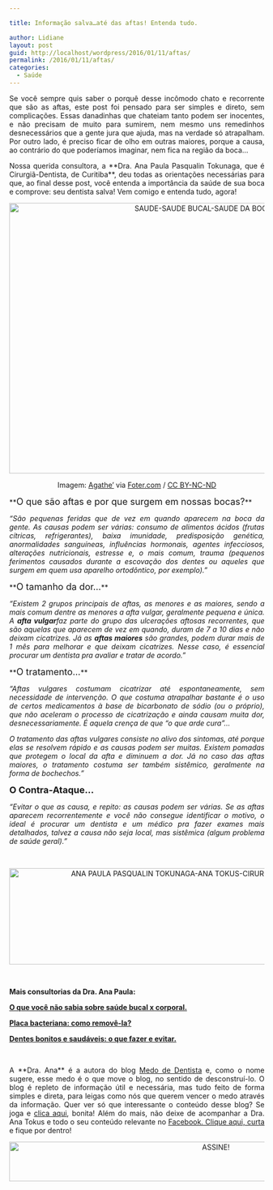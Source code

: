```yaml
---

title: Informação salva…até das aftas! Entenda tudo.

author: Lidiane
layout: post
guid: http://localhost/wordpress/2016/01/11/aftas/
permalink: /2016/01/11/aftas/
categories:
  - Saúde
---
```

<p align="justify">
  Se você sempre quis saber o porquê desse incômodo chato e recorrente que são as aftas, este post foi pensado para ser simples e direto, sem complicações. Essas danadinhas que chateiam tanto podem ser inocentes, e não precisam de muito para sumirem, nem mesmo uns remedinhos desnecessários que a gente jura que ajuda, mas na verdade só atrapalham. Por outro lado, é preciso ficar de olho em outras maiores, porque a causa, ao contrário do que poderíamos imaginar, nem fica na região da boca…
</p>

<p align="justify">
  Nossa querida consultora, a **Dra. Ana Paula Pasqualin Tokunaga, que é Cirurgiã-Dentista, de Curitiba**, deu todas as orientações necessárias para que, ao final desse post, você entenda a importância da saúde de sua boca e comprove: seu dentista salva! Vem comigo e entenda tudo, agora!
</p>

<p align="center">
  <a href="http://www.trololodemulher.com.br/blog/wp-content/uploads/2016/01/SAUDE-SAUDE-BUCAL-SAUDE-DA-BOCA-AFTAS.jpg"><img class="alignnone size-full wp-image-11785" src="http://www.trololodemulher.com.br/blog/wp-content/uploads/2016/01/SAUDE-SAUDE-BUCAL-SAUDE-DA-BOCA-AFTAS.jpg" alt="SAUDE-SAUDE BUCAL-SAUDE DA BOCA-AFTAS" width="800" height="534" /></a>
</p>

<p align="center">
  Imagem: <a href="https://www.flickr.com/photos/agatheapostrophe/16316829851/" target="_blank">Agathe&#8217;</a> via <a href="http://foter.com/" target="_blank">Foter.com</a> / <a href="http://creativecommons.org/licenses/by-nc-nd/2.0/" target="_blank">CC BY-NC-ND</a>
</p>

<p align="justify">
  **<span style="font-size: large;">O que são aftas e por que surgem em nossas bocas?</span>**
</p>

<p align="justify">
  <em>“São pequenas feridas que de vez em quando aparecem na boca da gente. As causas podem ser várias: consumo de alimentos ácidos (frutas cítricas, refrigerantes), baixa imunidade, predisposição genética, anormalidades sanguíneas, influências hormonais, agentes infecciosos, alterações nutricionais, estresse e, o mais comum, trauma (pequenos ferimentos causados durante a escovação dos dentes ou aqueles que surgem em quem usa aparelho ortodôntico, por exemplo).”</em>
</p>

<p align="justify">
  **<span style="font-size: large;">O tamanho da dor…</span>**
</p>

<p align="justify">
  <em>“Existem 2 grupos principais de aftas, as menores e as maiores, sendo a mais comum dentre as menores a afta vulgar, geralmente pequena e única. A <b>afta vulgar</b>faz parte do grupo das ulcerações aftosas recorrentes, que são aquelas que aparecem de vez em quando, duram de 7 a 10 dias e não deixam cicatrizes. Já as <b>aftas maiores</b> são grandes, podem durar mais de 1 mês para melhorar e que deixam cicatrizes. Nesse caso, é essencial procurar um dentista pra avaliar e tratar de acordo.”</em>
</p>

<p align="justify">
  **<span style="font-size: large;">O tratamento…</span>**
</p>

<p style="text-align: justify;">
  <em>“Aftas vulgares costumam cicatrizar até espontaneamente, sem necessidade de intervenção. O que costuma atrapalhar bastante é o uso de certos medicamentos à base de bicarbonato de sódio (ou o próprio), que não aceleram o processo de cicatrização e ainda causam muita dor, desnecessariamente. É aquela crença de que &#8220;o que arde cura&#8221;&#8230;</em>
</p>

<p style="text-align: justify;">
  <em>O tratamento das aftas vulgares consiste no alívo dos sintomas, até porque elas se resolvem rápido e as causas podem ser muitas. Existem pomadas que protegem o local da afta e diminuem a dor. Já no caso das aftas maiores, o tratamento costuma ser também sistêmico, geralmente na forma de bochechos.”</em>
</p>

**<span style="font-size: large;">O Contra-Ataque…</span>**

<p style="text-align: justify;">
  <em>“Evitar o que as causa, e repito: as causas podem ser várias. Se as aftas aparecem recorrentemente e você não consegue identificar o motivo, o ideal é procurar um dentista e um médico pra fazer exames mais detalhados, talvez a causa não seja local, mas sistêmica (algum problema de saúde geral).”</em>
</p>

&nbsp;

<p align="center">
  <a href="http://www.trololodemulher.com.br/blog/wp-content/uploads/2016/01/ANA-PAULA-PASQUALIN-TOKUNAGA-ANA-TOKUS-CIRURGIA-DENTISTA-CURITIBA-PR.jpg"><img class="alignnone size-full wp-image-11784" src="http://www.trololodemulher.com.br/blog/wp-content/uploads/2016/01/ANA-PAULA-PASQUALIN-TOKUNAGA-ANA-TOKUS-CIRURGIA-DENTISTA-CURITIBA-PR.jpg" alt="ANA PAULA PASQUALIN TOKUNAGA-ANA TOKUS-CIRURGIA DENTISTA-CURITIBA-PR" width="800" height="190" /></a>
</p>

&nbsp;

**Mais consultorias da Dra. Ana Paula:**

<a href="http://www.trololodemulher.com.br/2015/06/15/saude-bucal-2/" target="_blank">**O que você não sabia sobre saúde bucal x corporal.**</a>

<a href="http://www.trololodemulher.com.br/2015/03/16/placa-bacteriana/" target="_blank">**Placa bacteriana: como removê-la?**</a>

<a href="http://www.trololodemulher.com.br/2013/05/27/dentes-bonitos/" target="_blank">**Dentes bonitos e saudáveis: o que fazer e evitar.**</a>

&nbsp;

<p align="justify">
  A **Dra. Ana** é a autora do blog <a href="http://medodedentista.com.br/" target="_blank">Medo de Dentista</a> e, como o nome sugere, esse medo é o que move o blog, no sentido de desconstruí-lo. O blog é repleto de informação útil e necessária, mas tudo feito de forma simples e direta, para leigas como nós que querem vencer o medo através da informação. Quer ver só que interessante o conteúdo desse blog? Se joga e <a href="http://medodedentista.com.br/" target="_blank">clica aqui</a>, bonita! Além do mais, não deixe de acompanhar a Dra. Ana Tokus e todo o seu conteúdo relevante no <a href="https://www.facebook.com/medodedentista?fref=ts" target="_blank">Facebook. Clique aqui, curta</a> e fique por dentro!
</p>

<p align="center">
  <a href="http://feedburner.google.com/fb/a/mailverify?uri=blogBichaFemea&loc=en_US" target="_blank"><img class="alignnone size-full wp-image-10439" src="http://www.trololodemulher.com.br/blog/wp-content/uploads/2014/09/ASSINE.png" alt="ASSINE!" width="800" height="78" /></a>
</p>

<p align="justify">